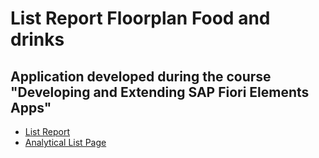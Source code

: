 # List Report Floorplan Food and drinks
## Application developed during the course "Developing and Extending SAP Fiori Elements Apps"
- [List Report](https://github.com/GabrielCordeiroBarrosoTeles/SAP-Fiori/tree/main/List%20Report)
- [Analytical List Page]([https://github.com/GabrielCordeiroBarrosoTeles/POOL-in-ABAP](https://github.com/GabrielCordeiroBarrosoTeles/SAP-Fiori/tree/main/Analytical%20List%20Page)https://github.com/GabrielCordeiroBarrosoTeles/SAP-Fiori/tree/main/Analytical%20List%20Page)
